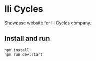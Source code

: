 # Ili Cycles

Showcase website for Ili Cycles company.

## Install and run

```
npm install
npm run dev:start
```